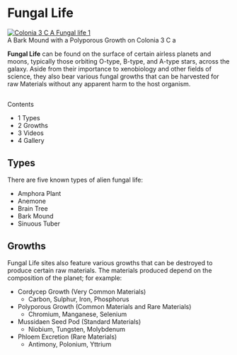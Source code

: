 # Fungal Life
[![Colonia 3 C A Fungal life 1](https://static.wikia.nocookie.net/elite-dangerous/images/2/20/Colonia_3_C_A_Fungal_life_1.png/revision/latest/scale-to-width-down/300?cb=20170207142242)](https://static.wikia.nocookie.net/elite-dangerous/images/2/20/Colonia_3_C_A_Fungal_life_1.png/revision/latest?cb=20170207142242) 	 		 			 		 		 		 			
A Bark Mound with a Polyporous Growth on Colonia 3 C a
 		 	 

**Fungal Life** can be found on the surface of certain airless planets and moons, typically those orbiting O-type, B-type, and A-type stars, across the galaxy. Aside from their importance to xenobiology and other fields of science, they also bear various fungal growths that can be harvested for raw Materials without any apparent harm to the host organism.

## 

Contents

- 1 Types
- 2 Growths
- 3 Videos
- 4 Gallery

## Types

There are five known types of alien fungal life:

- Amphora Plant
- Anemone
- Brain Tree
- Bark Mound
- Sinuous Tuber

## Growths

Fungal Life sites also feature various growths that can be destroyed to produce certain raw materials. The materials produced depend on the composition of the planet; for example:

- Cordycep Growth (Very Common Materials)
    - Carbon, Sulphur, Iron, Phosphorus
- Polyporous Growth (Common Materials and Rare Materials)
    - Chromium, Manganese, Selenium
- Mussidaen Seed Pod (Standard Materials)
    - Niobium, Tungsten, Molybdenum
- Phloem Excretion (Rare Materials)
    - Antimony, Polonium, Yttrium